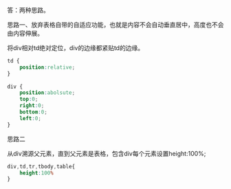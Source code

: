 答：两种思路。



思路一、放弃表格自带的自适应功能，也就是内容不会自动垂直居中，高度也不会由内容伸展。

将div相对td绝对定位，div的边缘都紧贴td的边缘。

```css
td {
    position:relative;
}
 
div {
    position:abolsute;
    top:0;
    right:0;
    bottom:0;
    left:0;
}
```

思路二

从div溯源父元素，直到父元素是表格，包含div每个元素设置height:100%;
```css
div,td,tr,tbody,table{
    height:100%
}
```